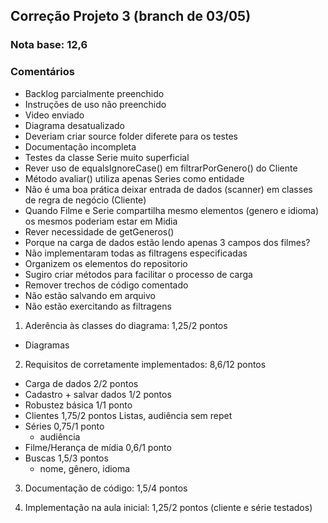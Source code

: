 ## Correção Projeto 3 (branch de 03/05)

### Nota base: 12,6

### Comentários
- Backlog parcialmente preenchido
- Instruções de uso não preenchido
- Video enviado
- Diagrama desatualizado
- Deveriam criar source folder diferete para os testes
- Documentação incompleta
- Testes da classe Serie muito superficial
- Rever uso de equalsIgnoreCase() em filtrarPorGenero() do Cliente
- Método avaliar() utiliza apenas Series como entidade
- Não é uma boa prática deixar entrada de dados (scanner) em classes de regra de negócio (Cliente)
- Quando Filme e Serie compartilha mesmo elementos (genero e idioma) os mesmos poderiam estar em Midia
- Rever necessidade de getGeneros()
- Porque na carga de dados estão lendo apenas 3 campos dos filmes?
- Não implementaram todas as filtragens especificadas
- Organizem os elementos do repositorio
- Sugiro criar métodos para facilitar o processo de carga
- Remover trechos de código comentado
- Não estão salvando em arquivo
- Não estão exercitando as filtragens


1. Aderência às classes do diagrama: 1,25/2 pontos
  - Diagramas

2. Requisitos de corretamente implementados: 8,6/12 pontos
  - Carga de dados					2/2 pontos
  - Cadastro + salvar dados			1/2 pontos
  - Robustez básica					1/1 ponto
  - Clientes							1,75/2 pontos
	Listas, audiência sem repet
  - Séries							0,75/1 ponto
	 - audiência
  - Filme/Herança de mídia			0,6/1 ponto
  - Buscas 							1,5/3 pontos
	 - nome, gênero, idioma

3. Documentação de código: 1,5/4 pontos

4. Implementação na aula inicial: 1,25/2 pontos (cliente e série testados)

